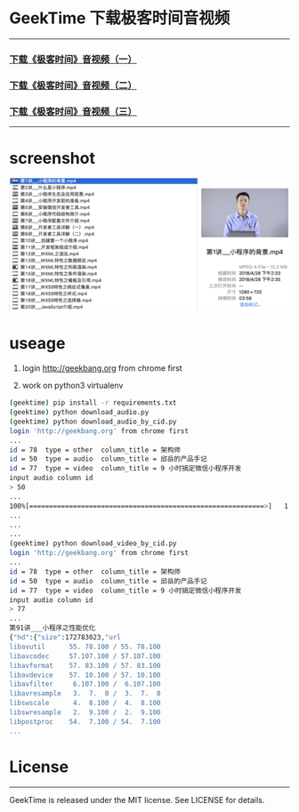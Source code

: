 # GeekTime 下载极客时间音视频
---

### [下载《极客时间》音视频（一）](http://iosdevlog.com/2018/04/19/time.html)
### [下载《极客时间》音视频（二）](http://iosdevlog.com/python/2018/04/26/geektime.html)
### [下载《极客时间》音视频（三）](http://iosdevlog.com/2018/04/28/geek-time.html)

---

# screenshot

![download](./screenshot/download.png)

# useage

1. login <http://geekbang.org> from chrome first

2. work on python3 virtualenv

```bash
(geektime) pip install -r requirements.txt
(geektime) python download_audio.py
(geektime) python download_audio_by_cid.py
login 'http://geekbang.org' from chrome first
...
id = 78  type = other  column_title = 架构师
id = 50  type = audio  column_title = 邱岳的产品手记
id = 77  type = video  column_title = 9 小时搞定微信小程序开发
input audio column id
> 50
...
100%[===========================================================>]   1.87K  --.-KB/s    in 0s
...
...
...
(geektime) python download_video_by_cid.py
login 'http://geekbang.org' from chrome first
...
id = 78  type = other  column_title = 架构师
id = 50  type = audio  column_title = 邱岳的产品手记
id = 77  type = video  column_title = 9 小时搞定微信小程序开发
input audio column id
> 77 
...
第91讲___小程序之性能优化
{"hd":{"size":172783023,"url
libavutil      55. 78.100 / 55. 78.100
libavcodec     57.107.100 / 57.107.100
libavformat    57. 83.100 / 57. 83.100
libavdevice    57. 10.100 / 57. 10.100
libavfilter     6.107.100 /  6.107.100
libavresample   3.  7.  0 /  3.  7.  0
libswscale      4.  8.100 /  4.  8.100
libswresample   2.  9.100 /  2.  9.100
libpostproc    54.  7.100 / 54.  7.100
...
```


# License
---

GeekTime is released under the MIT license. See LICENSE for details.
